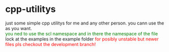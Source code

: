 # cpp-utilitys

just some simple cpp utilitys for me and any other person. you cann use the as you want.
<br>
<span style="color: green">you ned to use the scl namespace and in there the namespace of the file</span>
<br>
lock at the examples in the example folder
<span style="color: red">for posibly unstable but newer files pls checkout the development branch!</span>
